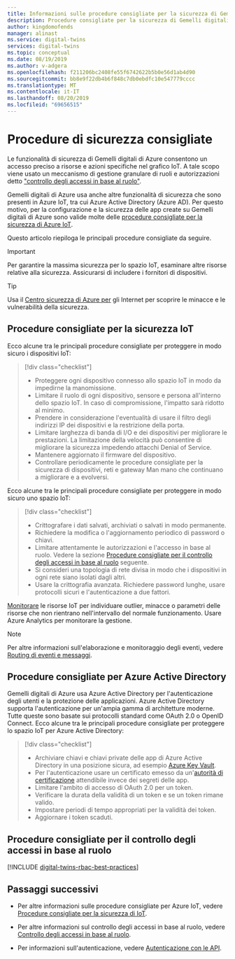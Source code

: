 ```yaml
---
title: Informazioni sulle procedure consigliate per la sicurezza di Gemelli digitali di Azure | Microsoft Docs
description: Procedure consigliate per la sicurezza di Gemelli digitali di Azure.
author: kingdomofends
manager: alinast
ms.service: digital-twins
services: digital-twins
ms.topic: conceptual
ms.date: 08/19/2019
ms.author: v-adgera
ms.openlocfilehash: f211206bc2408fe55f6742622b5b0e56d1ab4d90
ms.sourcegitcommit: bb8e9f22db4b6f848c7db0ebdfc10e547779cccc
ms.translationtype: MT
ms.contentlocale: it-IT
ms.lasthandoff: 08/20/2019
ms.locfileid: "69656515"
---
```

# <a name="security-best-practices"></a>Procedure di sicurezza consigliate

Le funzionalità di sicurezza di Gemelli digitali di Azure consentono un accesso preciso a risorse e azioni specifiche nel grafico IoT. A tale scopo viene usato un meccanismo di gestione granulare di ruoli e autorizzazioni detto ["controllo degli accessi in base al ruolo"](./security-role-based-access-control.md).

Gemelli digitali di Azure usa anche altre funzionalità di sicurezza che sono presenti in Azure IoT, tra cui Azure Active Directory (Azure AD). Per questo motivo, per la configurazione e la sicurezza delle app create su Gemelli digitali di Azure sono valide molte delle [procedure consigliate per la sicurezza di Azure IoT](../iot-fundamentals/iot-security-best-practices.md).

Questo articolo riepiloga le principali procedure consigliate da seguire.

> [!IMPORTANT]
> Per garantire la massima sicurezza per lo spazio IoT, esaminare altre risorse relative alla sicurezza. Assicurarsi di includere i fornitori di dispositivi.

> [!TIP]
> Usa il [Centro sicurezza di Azure per](https://docs.microsoft.com/azure/asc-for-iot/) gli Internet per scoprire le minacce e le vulnerabilità della sicurezza.

## <a name="iot-security-best-practices"></a>Procedure consigliate per la sicurezza IoT

Ecco alcune tra le principali procedure consigliate per proteggere in modo sicuro i dispositivi IoT:

> [!div class="checklist"]
> * Proteggere ogni dispositivo connesso allo spazio IoT in modo da impedirne la manomissione.
> * Limitare il ruolo di ogni dispositivo, sensore e persona all'interno dello spazio IoT. In caso di compromissione, l'impatto sarà ridotto al minimo.
> * Prendere in considerazione l'eventualità di usare il filtro degli indirizzi IP dei dispositivi e la restrizione della porta.
> * Limitare larghezza di banda di I/O e dei dispositivi per migliorare le prestazioni. La limitazione della velocità può consentire di migliorare la sicurezza impedendo attacchi Denial of Service.
> * Mantenere aggiornato il firmware del dispositivo.
> * Controllare periodicamente le procedure consigliate per la sicurezza di dispositivi, reti e gateway Man mano che continuano a migliorare e a evolversi.

Ecco alcune tra le principali procedure consigliate per proteggere in modo sicuro uno spazio IoT:

> [!div class="checklist"]
> * Crittografare i dati salvati, archiviati o salvati in modo permanente.
> * Richiedere la modifica o l'aggiornamento periodico di password o chiavi.
> * Limitare attentamente le autorizzazioni e l'accesso in base al ruolo. Vedere la sezione [Procedure consigliate per il controllo degli accessi in base al ruolo](#rbac) seguente.
> * Si consideri una topologia di rete divisa in modo che i dispositivi in ogni rete siano isolati dagli altri.
> * Usare la crittografia avanzata. Richiedere password lunghe, usare protocolli sicuri e l'autenticazione a due fattori.

[Monitorare](./how-to-configure-monitoring.md) le risorse IoT per individuare outlier, minacce o parametri delle risorse che non rientrano nell'intervallo del normale funzionamento. Usare Azure Analytics per monitorare la gestione.

> [!NOTE]
> Per altre informazioni sull'elaborazione e monitoraggio degli eventi, vedere [Routing di eventi e messaggi](./concepts-events-routing.md).

## <a name="azure-active-directory-best-practices"></a>Procedure consigliate per Azure Active Directory

Gemelli digitali di Azure usa Azure Active Directory per l'autenticazione degli utenti e la protezione delle applicazioni. Azure Active Directory supporta l'autenticazione per un'ampia gamma di architetture moderne. Tutte queste sono basate sui protocolli standard come OAuth 2.0 o OpenID Connect. Ecco alcune tra le principali procedure consigliate per proteggere lo spazio IoT per Azure Active Directory:

> [!div class="checklist"]
> * Archiviare chiavi e chiavi private delle app di Azure Active Directory in una posizione sicura, ad esempio [Azure Key Vault](https://azure.microsoft.com/services/key-vault/).
> * Per l'autenticazione usare un certificato emesso da un'[autorità di certificazione](../active-directory/authentication/active-directory-certificate-based-authentication-get-started.md) attendibile invece dei segreti delle app.
> * Limitare l'ambito di accesso di OAuth 2.0 per un token.
> * Verificare la durata della validità di un token e se un token rimane valido.
> * Impostare periodi di tempo appropriati per la validità dei token.
> * Aggiornare i token scaduti.

<div id="rbac"></div>

## <a name="role-based-access-control-best-practices"></a>Procedure consigliate per il controllo degli accessi in base al ruolo

[!INCLUDE [digital-twins-rbac-best-practices](../../includes/digital-twins-rbac-best-practices.md)]

## <a name="next-steps"></a>Passaggi successivi

* Per altre informazioni sulle procedure consigliate per Azure IoT, vedere [Procedure consigliate per la sicurezza di IoT](../iot-fundamentals/iot-security-best-practices.md).

* Per altre informazioni sul controllo degli accessi in base al ruolo, vedere [Controllo degli accessi in base al ruolo](./security-role-based-access-control.md).

* Per informazioni sull'autenticazione, vedere [Autenticazione con le API](./security-authenticating-apis.md).
